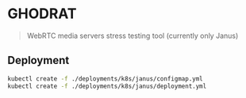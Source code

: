 # GHODRAT

> WebRTC media servers stress testing tool (currently only Janus)

## Deployment

``` zsh
kubectl create -f ./deployments/k8s/janus/configmap.yml
kubectl create -f ./deployments/k8s/janus/deployment.yml
```
